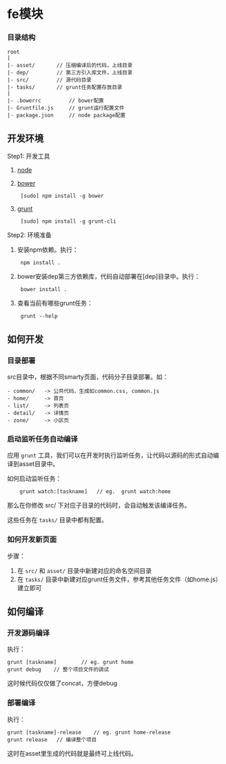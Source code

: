 fe模块
======

### 目录结构

    root
    |
    |- asset/       // 压缩编译后的代码，上线目录
    |- dep/         // 第三方引入库文件，上线目录
    |- src/         // 源代码目录
    |- tasks/       // grunt任务配置存放目录
    |
    |- .bowerrc         // bower配置
    |- Gruntfile.js     // grunt运行配置文件
    |- package.json     // node package配置


## 开发环境

Step1: 开发工具

1. [node](<http://www.nodejs.org/>)  
1. [bower](http://bower.io/) 
    
    	[sudo] npm install -g bower
    
1. [grunt](http://gruntjs.com/)

		[sudo] npm install -g grunt-cli
		

Step2: 环境准备

1. 安装npm依赖。执行：

		npm install .

1. bower安装dep第三方依赖库，代码自动部署在[dep]目录中。执行：

		bower install .
	
1. 查看当前有哪些grunt任务：

		grunt --help
	
## 如何开发

### 目录部署

src目录中，根据不同smarty页面，代码分子目录部署。如：

	- common/  	-> 公共代码，生成如common.css, common.js
	- home/   	-> 首页
	- list/    	-> 列表页
	- detail/  	-> 详情页
	- zone/ 	-> 小区页

### 启动监听任务自动编译

应用 `grunt` 工具，我们可以在开发时执行监听任务，让代码以源码的形式自动编译到asset目录中。

如何启动监听任务：

		grunt watch:[taskname]   // eg.  grunt watch:home

那么在你修改 src/ 下对应子目录的代码时，会自动触发该编译任务。

这些任务在 `tasks/` 目录中都有配置。

### 如何开发新页面

步骤：

1. 在 `src/` 和 `asset/` 目录中新建对应的命名空间目录
2. 在 `tasks/` 目录中新建对应grunt任务文件，参考其他任务文件（如home.js）建立即可


## 如何编译

### 开发源码编译		

执行：

	grunt [taskname] 		// eg. grunt home
    grunt debug    // 整个项目文件的调试

这时候代码仅仅做了concat，方便debug

### 部署编译
		
执行：

	grunt [taskname]-release   	// eg. grunt home-release
    grunt release   // 编译整个项目
	

这时在asset里生成的代码就是最终可上线代码。